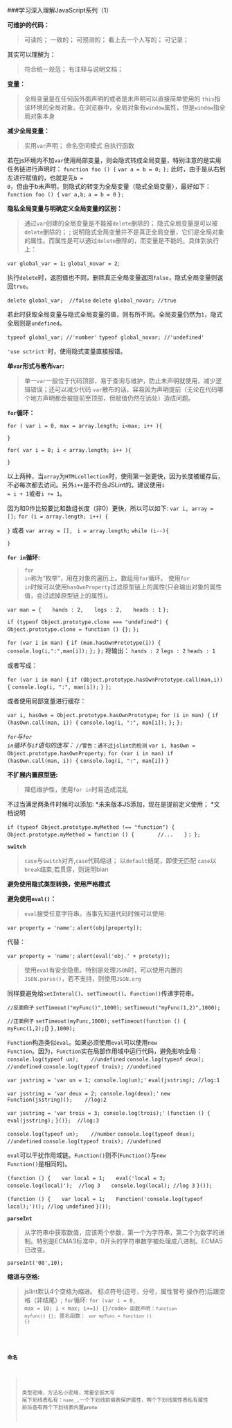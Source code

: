 ###学习深入理解JavaScript系列（1）


**可维护的代码：**
> 可读的；
> 一致的；
> 可预测的；
> 看上去一个人写的；
> 可记录；

其实可以理解为：

>符合统一规范；
>有注释与说明文档；

**变量：**

>全局变量是在任何函外面声明的或者是未声明可以直接简单使用的
><code>this</code>指该环境的全局对象。在浏览器中，全局对象有<code>window</code>属性，但是<code>window</code>指全局对象本身

**减少全局变量：**

>实用<code>var</code>声明；
>命名空间模式
>自执行函数

若在js环境内不加<code>var</code>使用局部变量，则会隐式转成全局变量，特别注意的是实用任务链进行声明时：
`function foo () {`
`var a = b = 0;`
`};`
此时，由于是从右到左进行赋值的，也就是先<code>b = 0</code>，但由于b未声明，则隐式的转变为全局变量（隐式全局变量），最好如下：
`function foo () {`
`var a,b;`
`a = b = 0`
`};`

**隐私全局变量与明确定义全局变量的区别：**
>通过<code>var</code>创建的全局变量是不能被<code>delete</code>删除的；
>隐式全局变量是可以被<code>delete</code>删除的；
;
说明隐式全局变量并不是真正全局变量，它们是全局对象的属性。而属性是可以通过<code>delete</code>删除的，而变量是不能的。具体到执行上：

`var global_var = 1;`
`global_novar = 2`;

执行<code>delete</code>时，返回值也不同，删除真正全局变量返回<code>false</code>，隐式全局变量则返回<code>true</code>。

`delete global_var;  //false`
`delete global_novar; //true`

若此时获取全局变量与隐式全局变量的值，则有所不同。全局变量仍然为<code>1</code>，隐式全局则是<code>undefined</code>。

`typeof global_var; //'number'`
`typeof global_novar; //'undefined'`

<code>'use sctrict'</code>时，使用隐式变量直接报错。

**单<code>var</code>形式与散布<code>var</code>:**

>单一<code>var</code>一般位于代码顶部，易于查询与维护，防止未声明就使用，减少逻辑错误；还可以减少代码
><code>var</code>散布的话，容易因为声明提前（无论在代码哪个地方声明都会被提前至顶部，但赋值仍然在远处）造成问题。

**<code>for</code>循环：**

`for ( var i = 0, max = array.length; i<max; i++ ){`

`}`

`for( var i = 0; i < array.length; i++ ){`

`}`

以上两种，当<code>array</code>为<code>HTMLcollection</code>时，使用第一张更快，因为长度被缓存后，不必每次都去访问。另外<code>i++</code>是不符合JSLint的。建议使用<code>i = i + 1</code>或者<code>i += 1</code>。

因为和0作比较要比和数组长度（非0）更快，所以可以如下:
`var i, array = [];`
`for (i = array.length; i++) {`

`}`
或者
`var array = [], `
    `i = array.length;`
`while (i--){`
    
`}`

**<code>for in</code>循环:**

><code>for in</code>称为“枚举”，用在对象的遍历上。数组用<code>for</code>循环。
>使用<code>for in</code>时候可以使用<code>hasOwnProperty</code>过滤原型链上的属性(只会输出对象的属性值，会过滤掉原型链上的属性)。

`var man = {`
`   hands : 2,`
`   legs : 2,`
`   heads : 1`
`};`

`if (typeof Object.prototype.clone === "undefined") {`
    `Object.prototype.clone = function () {};`
`};`

`for (var i in man) {`
    `if (man.hasOwnPrototype(i)) {`
        `console.log(i,":",man[i]);`
    `};`
`};`
将输出：
`hands : 2`
`legs : 2`
`heads : 1`

或者写成：

`for (var i in man) {`
    `if (Object.prototype.hasOwnPrototype.call(man,i)) {`
        `console.log(i, ":", man[i]);`
    `}`
`};`

或者使用局部变量进行缓存：

`var i, hasOwn = Object.prototype.hasOwnPrototype;`
`for (i in man) {`
    `if (hasOwn.call(man, i)) {`
        `console.log(i, ":", man[i]);`
    `};`
`};`

*<code>for</code>与<code>for in</code>循环与<code>if</code>语句的连写：*
`//警告：通不过jslint的检测`
`var i, hasOwn = Object.prototype.hasOwnProperty;`
`for (var i in man) if (hasOwn.call(man, i)) {`
    `console.log(i, ":", man[i])`
`}`

**不扩展内置原型链:**

>降低维护性，使用<code>for in</code>时易造成混乱

不过当满足两条件时候可以添加:
*未来版本JS添加，现在是提前定义使用；
*文档说明

`if (typeof Object.prototype.myMethod !== "function") {`
`   Object.prototype.myMethod = function () {`
`       //...`
`   }；`
`};`


**<code>switch</code>**

><code>case</code>与<code>switch</code>对齐,<code>case</code>代码缩进；
>以<code>default</code>结尾，即使无匹配
><code>case</code>以<code>break</code>结束,若贯穿，则说明bian

**避免使用隐式类型转换，使用严格模式**

**避免使用<code>eval()</code>：**

><code>eval</code>接受任意字符串。当事先知道代码时候可以使用:

`var property = 'name';`
`alert(obj[property]);`

代替：

`var property = 'name';`
`alert(eval('obj.' + protety));`

>使用<code>eval</code>有安全隐患。特别是处理<code>JSON</code>时，可以使用内置的<code>JSON.parse()</code>，若不支持，则使用<code>JSON.org</code>

同样要避免给<code>setInteral()</code>、<code>setTimeout()</code>、<code>Function()</code>传递字符串。

`//反面例子`
`setTimeout("myFunc()",1000);`
`setTimeout("myFunc(1,2)",1000);`

`//正面例子`
`setTimeout(myFunc,1000);`
`setTimeout(function () {`
`   myFunc(1,2);`()
`},1000);`

<code>Function</code>构造类似<code>eval</code>。如果必须使用<code>eval</code>可以使用<code>new Function</code>。因为，<code>Function</code>实在局部作用域中运行代码，避免影响全局：
`console.log(typeof un);    //undefined`
`console.log(typeof deux);  //undefined`
`console.log(typeof trois); //undefined`

`var jsstring = 'var un = 1; console.log(un);'`
`eval(jsstring); //log:1`

`var jsstring = 'var deux = 2; console.log(deux);'`
`new Function(jsstring)();    //log:2`

`var jsstring = 'var trois = 3; console.log(trois);'`
`(function () {`
`   eval(jsstring);`
`}()};  //log:3`

`console.log(typeof un);    //number`
`console.log(typeof deux);  //undefined`
`console.log(typeof trois); //undefined`

<code>eval</code>可以干扰作用域链。<code>Function()</code>则不(<code>Function()</code>与<code>new Function()</code>是相同的)。

`(function () {`
`   var local = 1;`
`   eval('local = 3; console.log(local)');  //log 3`
`   console.log(local); //log 3`
`}());`

`(function () {`
`   var local = 1;`
`   Function('console.log(typeof local);')(); //log undefined`
`}());`

**<code>parseInt</code>**

>从字符串中获取数值，应该两个参数，第一个为字符串，第二个为数字的进制。特别是ECMA3标准中，0开头的字符串数字被处理成八进制。ECMA5已改变。

`parseInt('08',10);`

**缩进与空格:**

>jslint默认4个空格为缩进。
>标点符号(逗号，分号，属性冒号 操作符)后跟空格（非结尾）;
><code>for</code>循环: <code>for (var i = 0, max = 10; i < max; i+=1) {}/code>
>函数声明：<code>function myfunc() {]</code>;
>匿名函数： <code>var myFunc = function () {}</code>

**命名**

>类型驼峰，方法名小驼峰，常量全部大写
>尾下划线表私有：<code>name_</code>,一个下划线前缀表保护属性，两个下划线属性表私有属性
>前后各有两个下划线表内置<code>__proto__</code>



